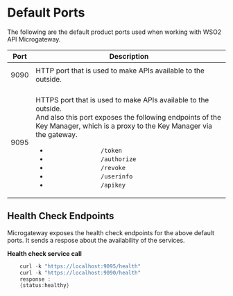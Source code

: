 # Default Ports

The following are the default product ports used when working with WSO2 API Microgateway.

<table>
<thead>
<tr class="header">
<th>Port</th>
<th>Description</th>
</tr>
</thead>
<tbody>
<tr class="odd">
<td><p>9090</p></td>
<td>HTTP port that is used to make APIs available to the outside.</td>
</tr>
<tr class="even">
<td>9095</td>
<td><p>HTTPS port that is used to make APIs available to the outside.<br />
And also this port exposes the following endpoints of the Key Manager, which is a proxy to the Key Manager via the gateway.</p>
<ul>
<li><code>               /token              </code></li>
<li><code>               /authorize              </code></li>
<li><code>               /revoke              </code></li>
<li><code>               /userinfo              </code></li>
<li><code>               /apikey              </code></li>
</ul></td>
</tr>
</tbody>
</table>

## Health Check Endpoints

Microgateway exposes the health check endpoints for the above default ports. It sends a respose about the availability of the services.

**Health check service call**

``` java
    curl -k "https://localhost:9095/health"
    curl -k "https://localhost:9090/health"
    response :
    {status:healthy}
```
